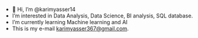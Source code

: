 - 👋 Hi, I’m @karimyasser14
- I’m interested in Data Analysis, Data Science, BI analysis, SQL database.
- I’m currently learning Machine learning and AI
- This is my e-mail karimyasser367@gmail.com.

<!---
karimyasser14/karimyasser14 is a ✨ special ✨ repository because its `README.md` (this file) appears on your GitHub profile.
You can click the Preview link to take a look at your changes.
--->
